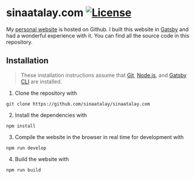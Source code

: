 # sinaatalay.com [![License](https://img.shields.io/github/license/sinaatalay/sinaatalay.com.svg)](https://github.com/sinaatalay/sinaatalay.com/blob/main/LICENSE)

My [personal website](https://sinaatalay.com) is hosted on Github. I built this website in [Gatsby](https://www.gatsbyjs.com/) and had a wonderful experience with it. You can find all the source code in this repository.

## Installation

> These installation instructions assume that [Git](https://git-scm.com/), [Node.js](https://nodejs.org/en/), and [Gatsby CLI](https://www.gatsbyjs.com/docs/reference/gatsby-cli/) are installed.

1.  Clone the repository with

```
git clone https://github.com/sinaatalay/sinaatalay.com
```

2.  Install the dependencies with

```
npm install
```

3. Compile the website in the browser in real time for development with

```
npm run develop
```

4. Build the website with

```
npm run build
```


